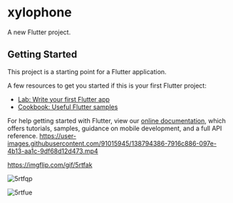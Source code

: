 # xylophone

A new Flutter project.

## Getting Started

This project is a starting point for a Flutter application.

A few resources to get you started if this is your first Flutter project:

- [Lab: Write your first Flutter app](https://flutter.dev/docs/get-started/codelab)
- [Cookbook: Useful Flutter samples](https://flutter.dev/docs/cookbook)

For help getting started with Flutter, view our
[online documentation](https://flutter.dev/docs), which offers tutorials,
samples, guidance on mobile development, and a full API reference.
https://user-images.githubusercontent.com/91015945/138794386-7916c886-097e-4b13-aa1c-9df68d12d473.mp4


https://imgflip.com/gif/5rtfak


![5rtfqp](https://user-images.githubusercontent.com/91015945/138795472-fbcbdfb7-08b5-436e-be45-68547b7cdfd0.gif)

![5rtfue](https://user-images.githubusercontent.com/91015945/138795554-769e9c48-f036-4430-9ad6-d1c077d25807.gif)

